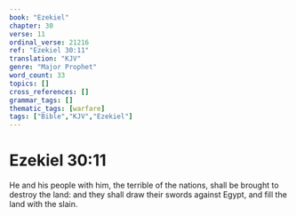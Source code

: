 ```yaml
---
book: "Ezekiel"
chapter: 30
verse: 11
ordinal_verse: 21216
ref: "Ezekiel 30:11"
translation: "KJV"
genre: "Major Prophet"
word_count: 33
topics: []
cross_references: []
grammar_tags: []
thematic_tags: [warfare]
tags: ["Bible","KJV","Ezekiel"]
---
```


# Ezekiel 30:11

He and his people with him, the terrible of the nations, shall be brought to destroy the land: and they shall draw their swords against Egypt, and fill the land with the slain.
